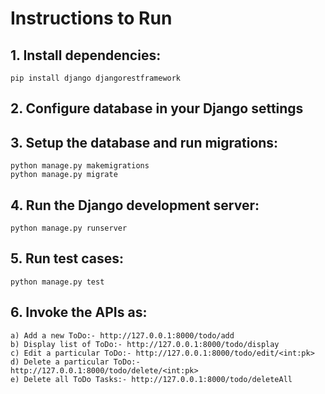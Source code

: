 # Instructions to Run
## 1. Install dependencies:
    pip install django djangorestframework 
## 2. Configure database in your Django settings
## 3. Setup the database and run migrations:
    python manage.py makemigrations
    python manage.py migrate
## 4. Run the Django development server:
    python manage.py runserver
## 5. Run test cases:
    python manage.py test
## 6. Invoke the APIs as:
    a) Add a new ToDo:- http://127.0.0.1:8000/todo/add
    b) Display list of ToDo:- http://127.0.0.1:8000/todo/display
    c) Edit a particular ToDo:- http://127.0.0.1:8000/todo/edit/<int:pk>
    d) Delete a particular ToDo:- http://127.0.0.1:8000/todo/delete/<int:pk>
    e) Delete all ToDo Tasks:- http://127.0.0.1:8000/todo/deleteAll 
